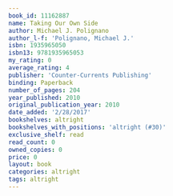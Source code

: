 ```yaml
---
book_id: 11162887
name: Taking Our Own Side
author: Michael J. Polignano
author_l-f: 'Polignano, Michael J.'
isbn: 1935965050
isbn13: 9781935965053
my_rating: 0
average_rating: 4
publisher: 'Counter-Currents Publishing'
binding: Paperback
number_of_pages: 204
year_published: 2010
original_publication_year: 2010
date_added: '2/28/2017'
bookshelves: altright
bookshelves_with_positions: 'altright (#30)'
exclusive_shelf: read
read_count: 0
owned_copies: 0
price: 0
layout: book
categories: altright
tags: altright
---
```

